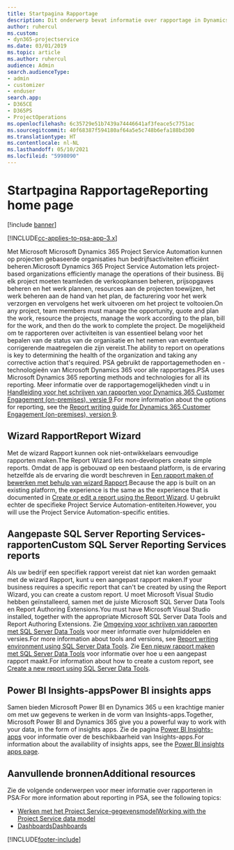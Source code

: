 ```yaml
---
title: Startpagina Rapportage
description: Dit onderwerp bevat informatie over rapportage in Dynamics 365 Project Service Automation.
author: ruhercul
ms.custom:
- dyn365-projectservice
ms.date: 03/01/2019
ms.topic: article
ms.author: ruhercul
audience: Admin
search.audienceType:
- admin
- customizer
- enduser
search.app:
- D365CE
- D365PS
- ProjectOperations
ms.openlocfilehash: 6c35729e51b7439a74446641af3feace5c7751ac
ms.sourcegitcommit: 40f68387f594180af64a5e5c748b6efa188bd300
ms.translationtype: HT
ms.contentlocale: nl-NL
ms.lasthandoff: 05/10/2021
ms.locfileid: "5998090"
---
```

# <a name="reporting-home-page"></a><span data-ttu-id="bcee4-103">Startpagina Rapportage</span><span class="sxs-lookup"><span data-stu-id="bcee4-103">Reporting home page</span></span>

[!include [banner](../includes/psa-now-project-operations.md)]

[!INCLUDE[cc-applies-to-psa-app-3.x](../includes/cc-applies-to-psa-app-3x.md)]

<span data-ttu-id="bcee4-104">Met Microsoft Microsoft Dynamics 365 Project Service Automation kunnen op projecten gebaseerde organisaties hun bedrijfsactiviteiten efficiënt beheren.</span><span class="sxs-lookup"><span data-stu-id="bcee4-104">Microsoft Dynamics 365 Project Service Automation lets project-based organizations efficiently manage the operations of their business.</span></span> <span data-ttu-id="bcee4-105">Bij elk project moeten teamleden de verkoopkansen beheren, prijsopgaves beheren en het werk plannen, resources aan de projecten toewijzen, het werk beheren aan de hand van het plan, de facturering voor het werk verzorgen en vervolgens het werk uitvoeren om het project te voltooien.</span><span class="sxs-lookup"><span data-stu-id="bcee4-105">On any project, team members must manage the opportunity, quote and plan the work, resource the projects, manage the work according to the plan, bill for the work, and then do the work to complete the project.</span></span> <span data-ttu-id="bcee4-106">De mogelijkheid om te rapporteren over activiteiten is van essentieel belang voor het bepalen van de status van de organisatie en het nemen van eventuele corrigerende maatregelen die zijn vereist.</span><span class="sxs-lookup"><span data-stu-id="bcee4-106">The ability to report on operations is key to determining the health of the organization and taking any corrective action that's required.</span></span> <span data-ttu-id="bcee4-107">PSA gebruikt de rapportagemethoden en -technologieën van Microsoft Dynamics 365 voor alle rapportages.</span><span class="sxs-lookup"><span data-stu-id="bcee4-107">PSA uses Microsoft Dynamics 365 reporting methods and technologies for all its reporting.</span></span> <span data-ttu-id="bcee4-108">Meer informatie over de rapportagemogelijkheden vindt u in [Handleiding voor het schrijven van rapporten voor Dynamics 365 Customer Engagement (on-premises), versie 9](/dynamics365/customerengagement/on-premises/analytics/reporting-analytics-with-dynamics-365).</span><span class="sxs-lookup"><span data-stu-id="bcee4-108">For more information about the options for reporting, see the [Report writing guide for Dynamics 365 Customer Engagement (on-premises), version 9](/dynamics365/customerengagement/on-premises/analytics/reporting-analytics-with-dynamics-365).</span></span>

## <a name="report-wizard"></a><span data-ttu-id="bcee4-109">Wizard Rapport</span><span class="sxs-lookup"><span data-stu-id="bcee4-109">Report Wizard</span></span>

<span data-ttu-id="bcee4-110">Met de wizard Rapport kunnen ook niet-ontwikkelaars eenvoudige rapporten maken.</span><span class="sxs-lookup"><span data-stu-id="bcee4-110">The Report Wizard lets non-developers create simple reports.</span></span> <span data-ttu-id="bcee4-111">Omdat de app is gebouwd op een bestaand platform, is de ervaring hetzelfde als de ervaring die wordt beschreven in [Een rapport maken of bewerken met behulp van wizard Rapport](/dynamics365/customerengagement/on-premises/basics/create-edit-copy-report-wizard).</span><span class="sxs-lookup"><span data-stu-id="bcee4-111">Because the app is built on an existing platform, the experience is the same as the experience that is documented in [Create or edit a report using the Report Wizard](/dynamics365/customerengagement/on-premises/basics/create-edit-copy-report-wizard).</span></span> <span data-ttu-id="bcee4-112">U gebruikt echter de specifieke Project Service Automation-entiteiten.</span><span class="sxs-lookup"><span data-stu-id="bcee4-112">However, you will use the Project Service Automation-specific entities.</span></span>

## <a name="custom-sql-server-reporting-services-reports"></a><span data-ttu-id="bcee4-113">Aangepaste SQL Server Reporting Services-rapporten</span><span class="sxs-lookup"><span data-stu-id="bcee4-113">Custom SQL Server Reporting Services reports</span></span>

<span data-ttu-id="bcee4-114">Als uw bedrijf een specifiek rapport vereist dat niet kan worden gemaakt met de wizard Rapport, kunt u een aangepast rapport maken.</span><span class="sxs-lookup"><span data-stu-id="bcee4-114">If your business requires a specific report that can't be created by using the Report Wizard, you can create a custom report.</span></span> <span data-ttu-id="bcee4-115">U moet Microsoft Visual Studio hebben geïnstalleerd, samen met de juiste Microsoft SQL Server Data Tools en Report Authoring Extensions.</span><span class="sxs-lookup"><span data-stu-id="bcee4-115">You must have Microsoft Visual Studio installed, together with the appropriate Microsoft SQL Server Data Tools and Report Authoring Extensions.</span></span> <span data-ttu-id="bcee4-116">Zie [Omgeving voor schrijven van rapporten met SQL Server Data Tools](/dynamics365/customerengagement/on-premises/analytics/report-writing-environment-using-sql-server-data-tools) voor meer informatie over hulpmiddelen en versies.</span><span class="sxs-lookup"><span data-stu-id="bcee4-116">For more information about tools and versions, see [Report writing environment using SQL Server Data Tools](/dynamics365/customerengagement/on-premises/analytics/report-writing-environment-using-sql-server-data-tools).</span></span> <span data-ttu-id="bcee4-117">Zie [Een nieuw rapport maken met SQL Server Data Tools](/dynamics365/customerengagement/on-premises/analytics/create-a-new-report-using-sql-server-data-tools) voor informatie over hoe u een aangepast rapport maakt.</span><span class="sxs-lookup"><span data-stu-id="bcee4-117">For information about how to create a custom report, see [Create a new report using SQL Server Data Tools](/dynamics365/customerengagement/on-premises/analytics/create-a-new-report-using-sql-server-data-tools).</span></span>

## <a name="power-bi-insights-apps"></a><span data-ttu-id="bcee4-118">Power BI Insights-apps</span><span class="sxs-lookup"><span data-stu-id="bcee4-118">Power BI insights apps</span></span>

<span data-ttu-id="bcee4-119">Samen bieden Microsoft Power BI en Dynamics 365 u een krachtige manier om met uw gegevens te werken in de vorm van Insights-apps.</span><span class="sxs-lookup"><span data-stu-id="bcee4-119">Together, Microsoft Power BI and Dynamics 365 give you a powerful way to work with your data, in the form of insights apps.</span></span> <span data-ttu-id="bcee4-120">Zie de pagina [Power BI Insights-apps](https://powerbi.microsoft.com/power-bi-insights-apps/) voor informatie over de beschikbaarheid van Insights-apps.</span><span class="sxs-lookup"><span data-stu-id="bcee4-120">For information about the availability of insights apps, see the [Power BI insights apps page](https://powerbi.microsoft.com/power-bi-insights-apps/).</span></span>


## <a name="additional-resources"></a><span data-ttu-id="bcee4-121">Aanvullende bronnen</span><span class="sxs-lookup"><span data-stu-id="bcee4-121">Additional resources</span></span>
<span data-ttu-id="bcee4-122">Zie de volgende onderwerpen voor meer informatie over rapporteren in PSA:</span><span class="sxs-lookup"><span data-stu-id="bcee4-122">For more information about reporting in PSA, see the following topics:</span></span>

- [<span data-ttu-id="bcee4-123">Werken met het Project Service-gegevensmodel</span><span class="sxs-lookup"><span data-stu-id="bcee4-123">Working with the Project Service data model</span></span>](reports-working-project-service-data-model.md)
- [<span data-ttu-id="bcee4-124">Dashboards</span><span class="sxs-lookup"><span data-stu-id="bcee4-124">Dashboards</span></span>](reports-dashboards.md)



[!INCLUDE[footer-include](../includes/footer-banner.md)]